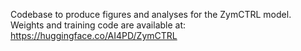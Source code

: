 Codebase to produce figures and analyses for the ZymCTRL model. 
Weights and training code are available at: https://huggingface.co/AI4PD/ZymCTRL
